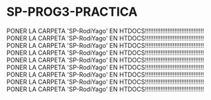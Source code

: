 # SP-PROG3-PRACTICA
<div>
    PONER LA CARPETA 'SP-RodiYago' EN HTDOCS!!!!!!!!!!!!!!!!!!!!!!!!!!!!!!!!!!
<div/>
<div>
    PONER LA CARPETA 'SP-RodiYago' EN HTDOCS!!!!!!!!!!!!!!!!!!!!!!!!!!!!!!!!!!
<div/>
<div>
    PONER LA CARPETA 'SP-RodiYago' EN HTDOCS!!!!!!!!!!!!!!!!!!!!!!!!!!!!!!!!!!
<div/>
<div>
    PONER LA CARPETA 'SP-RodiYago' EN HTDOCS!!!!!!!!!!!!!!!!!!!!!!!!!!!!!!!!!!
<div/>
<div>
    PONER LA CARPETA 'SP-RodiYago' EN HTDOCS!!!!!!!!!!!!!!!!!!!!!!!!!!!!!!!!!!
<div/>
<div>
    PONER LA CARPETA 'SP-RodiYago' EN HTDOCS!!!!!!!!!!!!!!!!!!!!!!!!!!!!!!!!!!
<div/>
<div>
    PONER LA CARPETA 'SP-RodiYago' EN HTDOCS!!!!!!!!!!!!!!!!!!!!!!!!!!!!!!!!!!
<div/>
<div>
    PONER LA CARPETA 'SP-RodiYago' EN HTDOCS!!!!!!!!!!!!!!!!!!!!!!!!!!!!!!!!!!
<div/>
<div>
    PONER LA CARPETA 'SP-RodiYago' EN HTDOCS!!!!!!!!!!!!!!!!!!!!!!!!!!!!!!!!!!
<div/>
